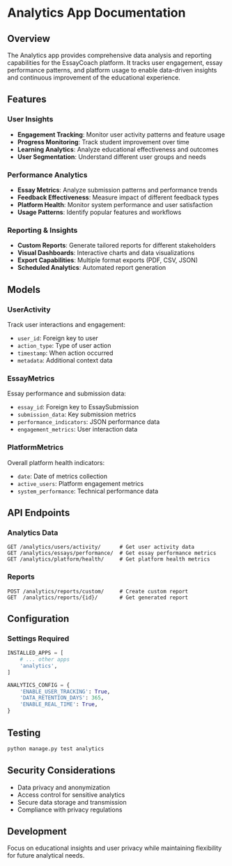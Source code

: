 # Analytics App Documentation

## Overview

The Analytics app provides comprehensive data analysis and reporting capabilities for the EssayCoach platform. It tracks user engagement, essay performance patterns, and platform usage to enable data-driven insights and continuous improvement of the educational experience.

## Features

### User Insights
- **Engagement Tracking**: Monitor user activity patterns and feature usage
- **Progress Monitoring**: Track student improvement over time
- **Learning Analytics**: Analyze educational effectiveness and outcomes
- **User Segmentation**: Understand different user groups and needs

### Performance Analytics
- **Essay Metrics**: Analyze submission patterns and performance trends
- **Feedback Effectiveness**: Measure impact of different feedback types
- **Platform Health**: Monitor system performance and user satisfaction
- **Usage Patterns**: Identify popular features and workflows

### Reporting & Insights
- **Custom Reports**: Generate tailored reports for different stakeholders
- **Visual Dashboards**: Interactive charts and data visualizations
- **Export Capabilities**: Multiple format exports (PDF, CSV, JSON)
- **Scheduled Analytics**: Automated report generation

## Models

### UserActivity
Track user interactions and engagement:
- `user_id`: Foreign key to user
- `action_type`: Type of user action
- `timestamp`: When action occurred
- `metadata`: Additional context data

### EssayMetrics
Essay performance and submission data:
- `essay_id`: Foreign key to EssaySubmission
- `submission_data`: Key submission metrics
- `performance_indicators`: JSON performance data
- `engagement_metrics`: User interaction data

### PlatformMetrics
Overall platform health indicators:
- `date`: Date of metrics collection
- `active_users`: Platform engagement metrics
- `system_performance`: Technical performance data

## API Endpoints

### Analytics Data
```
GET /analytics/users/activity/      # Get user activity data
GET /analytics/essays/performance/  # Get essay performance metrics
GET /analytics/platform/health/     # Get platform health metrics
```

### Reports
```
POST /analytics/reports/custom/     # Create custom report
GET  /analytics/reports/{id}/       # Get generated report
```

## Configuration

### Settings Required
```python
INSTALLED_APPS = [
    # ... other apps
    'analytics',
]

ANALYTICS_CONFIG = {
    'ENABLE_USER_TRACKING': True,
    'DATA_RETENTION_DAYS': 365,
    'ENABLE_REAL_TIME': True,
}
```

## Testing
```bash
python manage.py test analytics
```

## Security Considerations
- Data privacy and anonymization
- Access control for sensitive analytics
- Secure data storage and transmission
- Compliance with privacy regulations

## Development
Focus on educational insights and user privacy while maintaining flexibility for future analytical needs.
